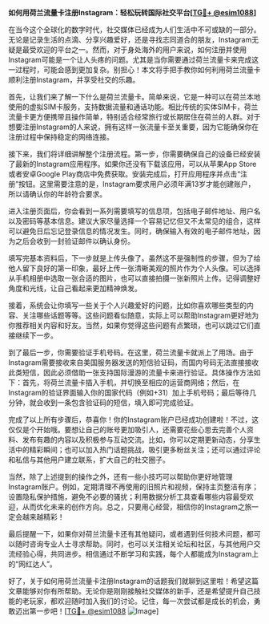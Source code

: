 **如何用荷兰流量卡注册Instagram：轻松玩转国际社交平台[[TG💪+ @esim1088](https://t.me/s/esim1088)]**

在当今这个全球化的数字时代，社交媒体已经成为人们生活中不可或缺的一部分。无论是记录生活的点滴、分享兴趣爱好，还是寻找志同道合的朋友，Instagram无疑是最受欢迎的平台之一。然而，对于身处海外的用户来说，如何注册并使用Instagram可能是一个让人头疼的问题。尤其是当你需要通过荷兰流量卡来完成这一过程时，可能会感到更加复杂。别担心！本文将手把手教你如何利用荷兰流量卡顺利注册Instagram，并享受社交的乐趣。

首先，让我们来了解一下什么是荷兰流量卡。简单来说，它是一种可以在荷兰本地使用的虚拟SIM卡服务，支持数据流量和通话功能。相比传统的实体SIM卡，荷兰流量卡更方便携带且操作简单，特别适合经常旅行或长期居住在荷兰的人群。对于想要注册Instagram的人来说，拥有这样一张流量卡至关重要，因为它能确保你在注册过程中保持稳定的网络连接。

接下来，我们将详细讲解整个注册流程。第一步，你需要确保自己的设备已经安装了最新的Instagram应用程序。如果你还没有下载该应用，可以从苹果App Store或者安卓Google Play商店中免费获取。安装完成后，打开应用程序并点击“注册”按钮。这里需要注意的是，Instagram要求用户必须年满13岁才能创建账户，所以请确认你的年龄符合要求。

进入注册页面后，你会看到一系列需要填写的信息项，包括电子邮件地址、用户名以及密码等基本信息。建议大家尽量选择一个容易记忆但又不太常见的组合，这样可以避免日后忘记登录信息的情况发生。同时，确保输入有效的电子邮件地址，因为之后会收到一封验证邮件以确认身份。

填写完基本资料后，下一步就是上传头像了。虽然这不是强制性的步骤，但为了给他人留下良好的第一印象，最好上传一张清晰美观的照片作为个人头像。可以选择从手机相册中选取一张合适的图片，也可以直接拍摄一张新照片上传。记得调整好角度和光线，让自己看起来更加精神焕发。

接着，系统会让你填写一些关于个人兴趣爱好的问题，比如你喜欢哪些类型的内容、关注哪些话题等等。这些问题看似随意，实际上可以帮助Instagram更好地为你推荐相关内容和好友。当然，如果你觉得这些问题有点繁琐，也可以跳过它们直接继续下一步。

到了最后一步，你需要验证手机号码。在这里，荷兰流量卡就派上了用场。由于Instagram需要接收来自美国服务器发送的短信验证码，而国内号码无法直接接收此类短信，因此必须借助一张支持国际漫游的流量卡来进行验证。具体操作方法如下：首先，将荷兰流量卡插入手机，并切换至相应的运营商网络；然后，在Instagram的验证界面输入你的国家代码（例如+31）加上手机号码；最后等待几分钟，就会收到一条包含验证码的短信，填入即可完成验证。

完成了以上所有步骤后，恭喜你！你的Instagram账户已经成功创建啦！不过，这仅仅是个开始哦。要想让自己的账号更加吸引人，还需要花些心思去完善个人资料、发布有趣的内容以及积极参与互动交流。比如，你可以定期更新动态，分享生活中的精彩瞬间；也可以加入热门话题挑战，吸引更多粉丝关注；还可以通过评论和私信与其他用户建立联系，扩大自己的社交圈子。

当然，除了上述提到的操作之外，还有一些小技巧可以帮助你更好地管理Instagram账户。例如，定期清理不再使用的旧照片和视频，保持主页整洁有序；设置隐私保护措施，避免不必要的骚扰；利用数据分析工具查看哪些内容最受欢迎，从而优化未来的创作方向。总之，只要用心经营，相信你的Instagram之旅一定会越来越精彩！

最后提醒一下，如果你对荷兰流量卡还有其他疑问，或者遇到任何技术问题，都可以随时咨询专业人士寻求帮助。同时，也可以关注相关论坛和社区，与其他用户交流经验心得，共同进步。相信通过不断学习和实践，每个人都能成为Instagram上的“网红达人”。

好了，关于如何用荷兰流量卡注册Instagram的话题我们就聊到这里啦！希望这篇文章能够对你有所帮助。无论你是刚刚接触社交媒体的新手，还是希望提升自己技能的老玩家，都欢迎随时加入我们的讨论。记住，每一次尝试都是成长的机会，勇敢迈出第一步吧！[[TG💪+ @esim1088](https://t.me/s/esim1088) ![Image](https://i.postimg.cc/4NQfJmqS/Snipaste-2025-05-13-00-14-12.png)]